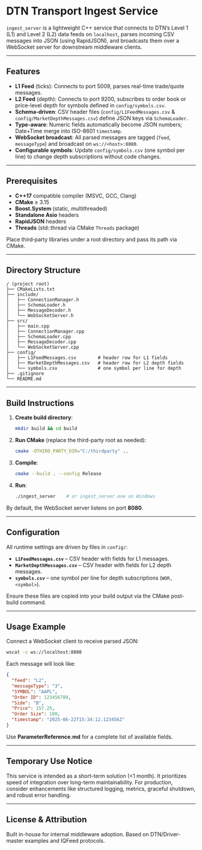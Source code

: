 # DTN Transport Ingest Service

`ingest_server` is a lightweight C++ service that connects to DTN’s Level 1 (L1) and Level 2 (L2) data feeds on `localhost`, parses incoming CSV messages into JSON (using RapidJSON), and broadcasts them over a WebSocket server for downstream middleware clients.

---

## Features

- **L1 Feed** (ticks): Connects to port 5009, parses real-time trade/quote messages.  
- **L2 Feed** (depth): Connects to port 9200, subscribes to order book or price-level depth for symbols defined in `config/symbols.csv`.  
- **Schema‐driven**: CSV header files (`config/L1FeedMessages.csv` & `config/MarketDepthMessages.csv`) define JSON keys via `SchemaLoader`.  
- **Type‐aware**: Numeric fields automatically become JSON numbers; Date+Time merge into ISO-8601 `timestamp`.  
- **WebSocket broadcast**: All parsed messages are tagged (`feed`, `messageType`) and broadcast on `ws://<host>:8080`.  
- **Configurable symbols**: Update `config/symbols.csv` (one symbol per line) to change depth subscriptions without code changes.

---

## Prerequisites

- **C++17** compatible compiler (MSVC, GCC, Clang)  
- **CMake** ≥ 3.15  
- **Boost.System** (static, multithreaded)  
- **Standalone Asio** headers  
- **RapidJSON** headers  
- **Threads** (std::thread via CMake `Threads` package)  

Place third‐party libraries under a root directory and pass its path via CMake.

---

## Directory Structure

```
/ (project root)
├── CMakeLists.txt
├── include/
│   ├── ConnectionManager.h
│   ├── SchemaLoader.h
│   ├── MessageDecoder.h
│   └── WebSocketServer.h
├── src/
│   ├── main.cpp
│   ├── ConnectionManager.cpp
│   ├── SchemaLoader.cpp
│   ├── MessageDecoder.cpp
│   └── WebSocketServer.cpp
├── config/
│   ├── L1FeedMessages.csv        # header row for L1 fields
│   ├── MarketDepthMessages.csv   # header row for L2 depth fields
│   └── symbols.csv               # one symbol per line for depth
├── .gitignore
└── README.md
```

---

## Build Instructions

1. **Create build directory**:
   ```bash
   mkdir build && cd build
   ```
2. **Run CMake** (replace the third-party root as needed):
   ```bash
   cmake -DTHIRD_PARTY_DIR="C:/thirdparty" ..
   ```
3. **Compile**:
   ```bash
   cmake --build . --config Release
   ```
4. **Run**:
   ```bash
   ./ingest_server    # or ingest_server.exe on Windows
   ```

By default, the WebSocket server listens on port **8080**.

---

## Configuration

All runtime settings are driven by files in `config/`:

- **`L1FeedMessages.csv`** – CSV header with fields for L1 messages.  
- **`MarketDepthMessages.csv`** – CSV header with fields for L2 depth messages.  
- **`symbols.csv`** – one symbol per line for depth subscriptions (`WOR,<symbol>`).  

Ensure these files are copied into your build output via the CMake post-build command.

---

## Usage Example

Connect a WebSocket client to receive parsed JSON:

```bash
wscat -c ws://localhost:8080
```

Each message will look like:

```json
{
  "feed": "L2",
  "messageType": "3",
  "SYMBOL": "AAPL",
  "Order ID": 123456789,
  "Side": "B",
  "Price": 157.25,
  "Order Size": 100,
  "timestamp": "2025-06-22T15:34:12.123456Z"
}
```

Use **ParameterReference.md** for a complete list of available fields.

---

## Temporary Use Notice

This service is intended as a short-term solution (<1 month). It prioritizes speed of integration over long-term maintainability. For production, consider enhancements like structured logging, metrics, graceful shutdown, and robust error handling.

---

## License & Attribution

Built in-house for internal middleware adoption. Based on DTN/Driver-master examples and IQFeed protocols.
